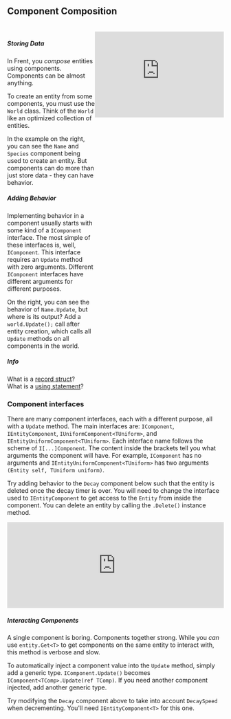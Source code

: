 ## Component Composition

<br/>

<div style="display: flex">
    <div style="width: 90%">
        <h5>Storing Data</h5>
            <p>In Frent, you <i>compose</i> entities using components. Components can be almost anything.</p>
            <p>To create an entity from some components, you must use the <code>World</code> class. Think of the <code>World</code> like an optimized collection of entities.</p>
            <p>In the example on the right, you can see the <code>Name</code> and <code>Species</code> component being used to create an entity. But components can do more than just store data - they can have behavior.</p>
        <h5>Adding Behavior</h5>
            <p>Implementing behavior in a component usually starts with some kind of a <code>IComponent</code> interface. The most simple of these interfaces is, well, <code>IComponent</code>. This interface requires an <code>Update</code> method with zero arguments. Different <code>IComponent</code> interfaces have different arguments for different purposes.</p>
            <p>On the right, you can see the behavior of <code>Name.Update</code>, but where is its output? Add a <code>world.Update();</code> call after entity creation, which calls all <code>Update</code> methods on all components in the world.</p>
        <div class="NOTE alert alert-info">
            <h5>Info</h5>
            What is a <a href="https://learn.microsoft.com/en-us/dotnet/csharp/language-reference/builtin-types/record">record struct</a>?
            <br/>
            What is a <a href="https://learn.microsoft.com/en-us/dotnet/csharp/language-reference/statements/using">using statement</a>?
        </div>
    </div>
    <iframe src="https://itsbuggingme.github.io/InteractiveDocHosting/?code=using%20World%20world%20%3D%20new%28%29%3B%0D%0A%0D%0AName%20name%20%3D%20new%28%22Misty%22%29%3B%0D%0ASpecies%20species%20%3D%20new%28%22Cat%22%29%3B%0D%0A%0D%0A%2F%2F%20Create%20an%20entity%20that%20is%20a%20cat%20with%20the%20name%20Misty%0D%0AEntity%20myCat%20%3D%20world.Create%28name%2C%20species%29%3B%0D%0A%0D%0A%2F%2F%20Get%20the%20Species%20component%0D%0ASpecies%20myCatSpecies%20%3D%20myCat.Get%3CSpecies%3E%28%29%3B%0D%0A%0D%0AConsole.WriteLine%28%24%22myCat%20is%20a%20%7BmyCatSpecies.Kind%7D%22%29%3B%0D%0A%0D%0A%0D%0A%0D%0Astruct%20Name%28string%20Value%29%20%3A%20IComponent%0D%0A%7B%0D%0A%20%20%20%20public%20void%20Update%28%29%0D%0A%20%20%20%20%7B%0D%0A%20%20%20%20%20%20%20%20Console.WriteLine%28%24%22My%20name%20is%20%7BValue%7D%22%29%3B%0D%0A%20%20%20%20%7D%0D%0A%7D%0D%0A%0D%0Arecord%20struct%20Species%28string%20Kind%29%3B" onload='javascript:(function(o){window.addEventListener("message", function(event){if(event.data.type=="setHeight"){o.style.height=event.data.height+"px";}});}(this));' style="height:200px;width:100%;border:none;overflow:hidden;"></iframe>
</div>

<h3>Component interfaces</h3>

There are many component interfaces, each with a different purpose, all with a `Update` method. The main interfaces are: `IComponent`, `IEntityComponent`, `IUniformComponent<TUniform>`, and `IEntityUniformComponent<TUniform>`. Each interface name follows the scheme of `I[...]Component`. The content inside the brackets tell you what arguments the component will have. For example, `IComponent` has no arguments and `IEntityUniformComponent<TUniform>` has two arguments `(Entity self, TUniform uniform)`.

Try adding behavior to the `Decay` component below such that the entity is deleted once the decay timer is over. You will need to change the interface used to `IEntityComponent` to get access to the `Entity` from inside the component. You can delete an entity by calling the `.Delete()` instance method.

<iframe src="https://itsbuggingme.github.io/InteractiveDocHosting/?code=using%20World%20world%20%3D%20new%20World%28%29%3B%0D%0A%0D%0A%0D%0AEntity%20entity%20%3D%20world.Create%28new%20Decay%285%29%2C%20new%20DecaySpeed%281%29%29%3B%0D%0A%0D%0Afor%28int%20i%20%3D%200%3B%20i%20%3C%205%3B%20i%2B%2B%29%0D%0A%20%20%20%20world.Update%28%29%3B%0D%0A%0D%0AConsole.WriteLine%28entity.IsAlive%20%3F%20%22Still%20Alive%21%22%20%3A%20%22Decayed%20Away%22%29%3B%0D%0A%0D%0Astruct%20Decay%28int%20decayTimer%29%20%3A%20IComponent%0D%0A%7B%0D%0A%20%20%20%20public%20void%20Update%28%29%0D%0A%20%20%20%20%7B%0D%0A%20%20%20%20%20%20%20%20if%28--decayTimer%20%3C%3D%200%29%0D%0A%20%20%20%20%20%20%20%20%7B%0D%0A%20%20%20%20%20%20%20%20%20%20%20%20%2F%2F%20Delete%20me%21%0D%0A%20%20%20%20%20%20%20%20%7D%0D%0A%20%20%20%20%7D%0D%0A%7D%0D%0A%0D%0Arecord%20struct%20DecaySpeed%28int%20Value%29%3B" onload='javascript:(function(o){window.addEventListener("message", function(event){if(event.data.type=="setHeight"){o.style.height=event.data.height+"px";}});}(this));' style="height:200px;width:100%;border:none;overflow:hidden;"></iframe>

<h5>Interacting Components</h5>

A single component is boring. Components together strong. While you *can* use `entity.Get<T>` to get components on the same entity to interact with, this method is verbose and slow.

To automatically inject a component value into the `Update` method, simply add a generic type. `IComponent.Update()` becomes `IComponent<TComp>.Update(ref TComp)`. If you need another component injected, add another generic type.

Try modifying the `Decay` component above to take into account `DecaySpeed` when decrementing. You'll need `IEntityComponent<T>` for this one.